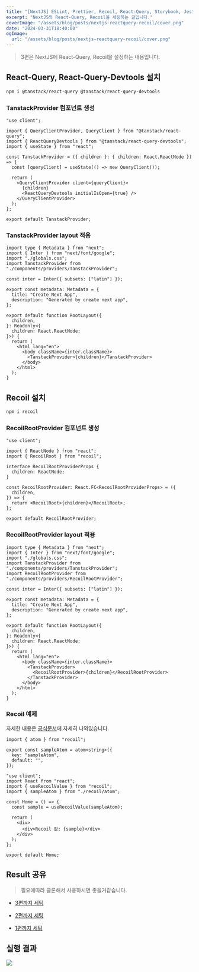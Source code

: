 ```yaml
---
title: "[NextJS] ESLint, Prettier, Recoil, React-Query, Storybook, Jest 설정 - 3편"
excerpt: "NextJS의 React-Query, Recoil을 세팅하는 글입니다."
coverImage: "/assets/blog/posts/nextjs-reactquery-recoil/cover.png"
date: "2024-03-31T18:40:00"
ogImage:
  url: "/assets/blog/posts/nextjs-reactquery-recoil/cover.png"
---
```


> 3편은 NextJS에 React-Query, Recoil을 설정하는 내용입니다.

## React-Query, React-Query-Devtools 설치

```bash
npm i @tanstack/react-query @tanstack/react-query-devtools
```

### TanstackProvider 컴포넌트 생성

```tsx
"use client";

import { QueryClientProvider, QueryClient } from "@tanstack/react-query";
import { ReactQueryDevtools } from "@tanstack/react-query-devtools";
import { useState } from "react";

const TanstackProvider = ({ children }: { children: React.ReactNode }) => {
  const [queryClient] = useState(() => new QueryClient());

  return (
    <QueryClientProvider client={queryClient}>
      {children}
      <ReactQueryDevtools initialIsOpen={true} />
    </QueryClientProvider>
  );
};

export default TanstackProvider;
```

### TanstackProvider layout 적용

```tsx
import type { Metadata } from "next";
import { Inter } from "next/font/google";
import "./globals.css";
import TanstackProvider from "./components/providers/TanstackProvider";

const inter = Inter({ subsets: ["latin"] });

export const metadata: Metadata = {
  title: "Create Next App",
  description: "Generated by create next app",
};

export default function RootLayout({
  children,
}: Readonly<{
  children: React.ReactNode;
}>) {
  return (
    <html lang="en">
      <body className={inter.className}>
        <TanstackProvider>{children}</TanstackProvider>
      </body>
    </html>
  );
}
```

## Recoil 설치

```bash
npm i recoil
```

### RecoilRootProvider 컴포넌트 생성

```tsx
"use client";

import { ReactNode } from "react";
import { RecoilRoot } from "recoil";

interface RecoilRootProviderProps {
  children: ReactNode;
}

const RecoilRootProvider: React.FC<RecoilRootProviderProps> = ({
  children,
}) => {
  return <RecoilRoot>{children}</RecoilRoot>;
};

export default RecoilRootProvider;
```

### RecoilRootProvider layout 적용

```tsx
import type { Metadata } from "next";
import { Inter } from "next/font/google";
import "./globals.css";
import TanstackProvider from "./components/providers/TanstackProvider";
import RecoilRootProvider from "./components/providers/RecoilRootProvider";

const inter = Inter({ subsets: ["latin"] });

export const metadata: Metadata = {
  title: "Create Next App",
  description: "Generated by create next app",
};

export default function RootLayout({
  children,
}: Readonly<{
  children: React.ReactNode;
}>) {
  return (
    <html lang="en">
      <body className={inter.className}>
        <TanstackProvider>
          <RecoilRootProvider>{children}</RecoilRootProvider>
        </TanstackProvider>
      </body>
    </html>
  );
}
```

### Recoil 예제

자세한 내용은 [공식문서](https://recoiljs.org/ko/)에 자세히 나와있습니다.

```tsx
import { atom } from "recoil";

export const sampleAtom = atom<string>({
  key: "sampleAtom",
  default: "",
});
```

```tsx
"use client";
import React from "react";
import { useRecoilValue } from "recoil";
import { sampleAtom } from "./recoil/atom";

const Home = () => {
  const sample = useRecoilValue(sampleAtom);

  return (
    <div>
      <div>Recoil 값: {sample}</div>
    </div>
  );
};

export default Home;
```

## Result 공유

> 필요에따라 클론해서 사용하시면 좋을거같습니다.

- [3편까지 세팅](https://github.com/youngduck/next-eslint-prettier-husky-boilersetting/releases/tag/1.2)

- [2편까지 세팅](https://github.com/youngduck/next-eslint-prettier-husky-boilersetting/releases/tag/1.1)

- [1편까지 세팅](https://github.com/youngduck/next-eslint-prettier-husky-boilersetting/releases/tag/1.0)

## 실행 결과

![](/assets/blog/posts/nextjs-reactquery-recoil/1.png)
